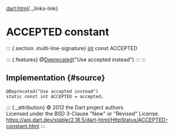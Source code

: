 [dart:html](../../dart-html/dart-html-library){._links-link}

ACCEPTED constant
=================

::: {.section .multi-line-signature}
[int](../../dart-core/int-class) const ACCEPTED

::: {.features}
@[Deprecated](../../dart-core/deprecated-class)(\"Use accepted
instead\")
:::
:::

Implementation {#source}
--------------

``` {.language-dart data-language="dart"}
@Deprecated("Use accepted instead")
static const int ACCEPTED = accepted;
```

::: {._attribution}
© 2012 the Dart project authors\
Licensed under the BSD 3-Clause \"New\" or \"Revised\" License.\
<https://api.dart.dev/stable/2.18.5/dart-html/HttpStatus/ACCEPTED-constant.html>
:::
